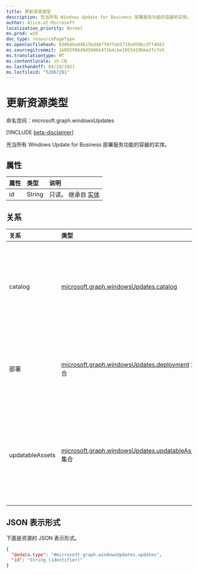 ```yaml
---
title: 更新资源类型
description: 充当所有 Windows Update for Business 部署服务功能的容器的实体。
author: Alice-at-Microsoft
localization_priority: Normal
ms.prod: w10
doc_type: resourcePageType
ms.openlocfilehash: 0306dbadd815bdd8ff0ffde5719a950bcdff4683
ms.sourcegitcommit: 1b09298649d5606b471b4cbe1055419bbe2fc7e5
ms.translationtype: MT
ms.contentlocale: zh-CN
ms.lasthandoff: 04/28/2021
ms.locfileid: "52067291"
---
```

# <a name="updates-resource-type"></a>更新资源类型

命名空间：microsoft.graph.windowsUpdates

[!INCLUDE [beta-disclaimer](../../includes/beta-disclaimer.md)]

充当所有 Windows Update for Business 部署服务功能的容器的实体。

## <a name="properties"></a>属性
|属性|类型|说明|
|:---|:---|:---|
|id|String|只读。 继承自 [实体](../resources/entity.md)|

## <a name="relationships"></a>关系
|关系|类型|说明|
|:---|:---|:---|
|catalog|[microsoft.graph.windowsUpdates.catalog](../resources/windowsupdates-catalog.md)|部署服务可以批准部署的内容目录。 只读。|
|部署|[microsoft.graph.windowsUpdates.deployment](../resources/windowsupdates-deployment.md) 集合|使用部署服务创建的部署。 只读。|
|updatableAssets|[microsoft.graph.windowsUpdates.updatableAsset](../resources/windowsupdates-updatableasset.md) 集合|在部署服务中注册可接收更新的资产。 只读。|

## <a name="json-representation"></a>JSON 表示形式
下面是资源的 JSON 表示形式。
<!-- {
  "blockType": "resource",
  "keyProperty": "id",
  "@odata.type": "microsoft.graph.windowsUpdates.updates",
  "baseType": "microsoft.graph.entity",
  "openType": false
}
-->
``` json
{
  "@odata.type": "#microsoft.graph.windowsUpdates.updates",
  "id": "String (identifier)"
}
```

